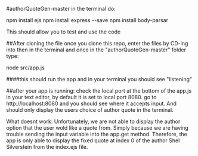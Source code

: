 #authorQuoteGen-master
in the terminal do:

npm install ejs npm install express --save npm install body-parsar

This should allow you to test and use the code

##After cloning the file
once you clone this repo, enter the files by CD-ing into then in the terminal and once in the "authorQuoteGen-master" folder type:

node src/app.js

####this should run the app and in your terminal you should see "listening"

##after your app is running:
check the local port at the bottom of the app.js in your text editor, by default it is set to local port 8080. go to http://localhost:8080 and you should see where it accepts input. And should only display the users choice of author quote in the terminal.

What doesnt work:
Unfortunately, we are not able to display the author option that the user wold like a quote from. Simply because we are having trouble sending the input variable into the app.get method. Therefore, the app is only able to display the fixed quote at index 0 of the author Shel Silverstein from the index.ejs file.
